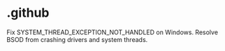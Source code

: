 # .github
Fix SYSTEM_THREAD_EXCEPTION_NOT_HANDLED on Windows. Resolve BSOD from crashing drivers and system threads.
